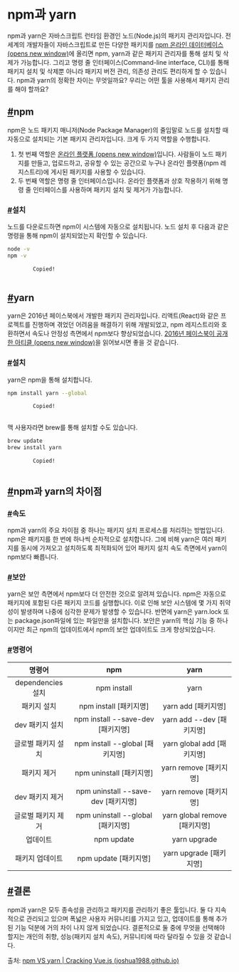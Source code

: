 #  npm과 yarn

npm과 yarn은 자바스크립트 런타임 환경인 노드(Node.js)의 패키지 관리자입니다. 전 세계의 개발자들이 자바스크립트로 만든 다양한 패키지를 [npm 온라인 데이터베이스 (opens new window)](https://www.npmjs.com/)에 올리면 npm, yarn과 같은 패키지 관리자를 통해 설치 및 삭제가 가능합니다. 그리고 명령 줄 인터페이스(Command-line interface, CLI)를 통해 패키지 설치 및 삭제뿐 아니라 패키지 버전 관리, 의존성 관리도 편리하게 할 수 있습니다. npm과 yarn의 정확한 차이는 무엇일까요? 우리는 어떤 툴을 사용해서 패키지 관리를 해야 할까요?

## [#](https://joshua1988.github.io/vue-camp/package-manager/npm-vs-yarn.html#npm)npm

npm은 노드 패키지 매니저(Node Package Manager)의 줄임말로 노드를 설치할 때 자동으로 설치되는 기본 패키지 관리자입니다. 크게 두 가지 역할을 수행합니다.

1. 첫 번째 역할은 [온라인 플랫폼 (opens new window)](https://www.npmjs.com/)입니다. 사람들이 노드 패키지를 만들고, 업로드하고, 공유할 수 있는 공간으로 누구나 온라인 플랫폼(npm 레지스트리)에 게시된 패키지를 사용할 수 있습니다.
2. 두 번째 역할은 명령 줄 인터페이스입니다. 온라인 플랫폼과 상호 작용하기 위해 명령 줄 인터페이스를 사용하며 패키지 설치 및 제거가 가능합니다.

### [#](https://joshua1988.github.io/vue-camp/package-manager/npm-vs-yarn.html#설치)설치

노드를 다운로드하면 npm이 시스템에 자동으로 설치됩니다. 노드 설치 후 다음과 같은 명령을 통해 npm이 설치되었는지 확인할 수 있습니다.

```bash
node -v
npm -v
 
        Copied!
    
```

## [#](https://joshua1988.github.io/vue-camp/package-manager/npm-vs-yarn.html#yarn)yarn

yarn은 2016년 페이스북에서 개발한 패키지 관리자입니다. 리액트(React)와 같은 프로젝트를 진행하며 겪었던 어려움을 해결하기 위해 개발되었고, npm 레지스트리와 호환하면서 속도나 안정성 측면에서 npm보다 향상되었습니다. [2016년 페이스북이 공개한 아티클 (opens new window)](https://engineering.fb.com/2016/10/11/web/yarn-a-new-package-manager-for-javascript/)을 읽어보시면 좋을 것 같습니다.

### [#](https://joshua1988.github.io/vue-camp/package-manager/npm-vs-yarn.html#설치-2)설치

yarn은 npm을 통해 설치합니다.

```bash
npm install yarn --global
 
        Copied!
    
```

맥 사용자라면 brew를 통해 설치할 수도 있습니다.

```bash
brew update
brew install yarn
 
        Copied!
    
```

## [#](https://joshua1988.github.io/vue-camp/package-manager/npm-vs-yarn.html#npm과-yarn의-차이점)npm과 yarn의 차이점

### [#](https://joshua1988.github.io/vue-camp/package-manager/npm-vs-yarn.html#속도)속도

npm과 yarn의 주요 차이점 중 하나는 패키지 설치 프로세스를 처리하는 방법입니다. npm은 패키지를 한 번에 하나씩 순차적으로 설치합니다. 그에 비해 yarn은 여러 패키지를 동시에 가져오고 설치하도록 최적화되어 있어 패키지 설치 속도 측면에서 yarn이 npm보다 빠릅니다.

### [#](https://joshua1988.github.io/vue-camp/package-manager/npm-vs-yarn.html#보안)보안

yarn은 보안 측면에서 npm보다 더 안전한 것으로 알려져 있습니다. npm은 자동으로 패키지에 포함된 다른 패키지 코드를 실행합니다. 이로 인해 보안 시스템에 몇 가지 취약성이 발생하며 나중에 심각한 문제가 발생할 수 있습니다. 반면에 yarn은 yarn.lock 또는 package.json파일에 있는 파일만을 설치합니다. 보안은 yarn의 핵심 기능 중 하나이지만 최근 npm의 업데이트에서 npm의 보안 업데이트도 크게 향상되었습니다.

### [#](https://joshua1988.github.io/vue-camp/package-manager/npm-vs-yarn.html#명령어)명령어

|       명령어       |                 npm                 |             yarn              |
| :----------------: | :---------------------------------: | :---------------------------: |
| dependencies 설치  |             npm install             |             yarn              |
|    패키지 설치     |       npm install [패키지명]        |      yarn add [패키지명]      |
|  dev 패키지 설치   |  npm install --save-dev [패키지명]  |   yarn add --dev [패키지명]   |
| 글로벌 패키지 설치 |   npm install --global [패키지명]   |  yarn global add [패키지명]   |
|    패키지 제거     |      npm uninstall [패키지명]       |    yarn remove [패키지명]     |
|  dev 패키지 제거   | npm uninstall --save-dev [패키지명] |    yarn remove [패키지명]     |
| 글로벌 패키지 제거 |  npm uninstall --global [패키지명]  | yarn global remove [패키지명] |
|      업데이트      |             npm update              |         yarn upgrade          |
|  패키지 업데이트   |        npm update [패키지명]        |    yarn upgrade [패키지명]    |

## [#](https://joshua1988.github.io/vue-camp/package-manager/npm-vs-yarn.html#결론)결론

npm과 yarn은 모두 종속성을 관리하고 패키지를 관리하기 좋은 툴입니다. 둘 다 지속적으로 관리되고 있으며 폭넓은 사용자 커뮤니티를 가지고 있고, 업데이트를 통해 추가된 기능 덕분에 거의 차이 나지 않게 되었습니다. 결론적으로 둘 중에 무엇을 선택해야 할지는 개인의 취향, 성능(패키지 설치 속도), 커뮤니티에 따라 달라질 수 있을 것 같습니다.



출처: [npm VS yarn | Cracking Vue.js (joshua1988.github.io)](https://joshua1988.github.io/vue-camp/package-manager/npm-vs-yarn.html#npm)